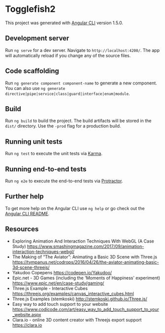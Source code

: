 # Togglefish2

This project was generated with [Angular CLI](https://github.com/angular/angular-cli) version 1.5.0.

## Development server

Run `ng serve` for a dev server. Navigate to `http://localhost:4200/`. The app will automatically reload if you change any of the source files.

## Code scaffolding

Run `ng generate component component-name` to generate a new component. You can also use `ng generate directive|pipe|service|class|guard|interface|enum|module`.

## Build

Run `ng build` to build the project. The build artifacts will be stored in the `dist/` directory. Use the `-prod` flag for a production build.

## Running unit tests

Run `ng test` to execute the unit tests via [Karma](https://karma-runner.github.io).

## Running end-to-end tests

Run `ng e2e` to execute the end-to-end tests via [Protractor](http://www.protractortest.org/).

## Further help

To get more help on the Angular CLI use `ng help` or go check out the [Angular CLI README](https://github.com/angular/angular-cli/blob/master/README.md).

## Resources
- Exploring Animation And Interaction Techniques With WebGL (A Case Study)
  https://www.smashingmagazine.com/2017/09/animation-interaction-techniques-webgl/
- The Making of “The Aviator”: Animating a Basic 3D Scene with Three.js
  https://tympanus.net/codrops/2016/04/26/the-aviator-animating-basic-3d-scene-threejs/
- Yakudoo Copepens 
  https://codepen.io/Yakudoo/  
- Epic.net - 3D Games (including the 'Moments of Happiness' experiment)
  https://www.epic.net/en/case-study/gaming/  
- Three.js Example - Interactive Cubes
  https://threejs.org/examples/canvas_interactive_cubes.html
- Three.js Examples (stemkoski)
  http://stemkoski.github.io/Three.js/
- Easy way to add touch support to your website  
  https://www.codicode.com/art/easy_way_to_add_touch_support_to_your_website.aspx
- Clara.io - online 3D content creator with Threejs export support
  https://clara.io  
